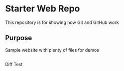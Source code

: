 # Starter Web Repo

This repository is for showing how Git and GitHub work

## Purpose

Sample website with plenty of files for demos

##

Diff Test